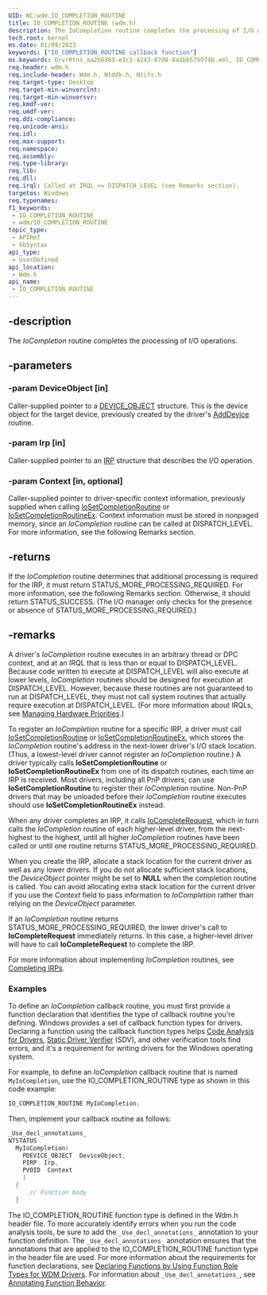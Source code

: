 ```yaml
---
UID: NC:wdm.IO_COMPLETION_ROUTINE
title: IO_COMPLETION_ROUTINE (wdm.h)
description: The IoCompletion routine completes the processing of I/O operations.
tech.root: kernel
ms.date: 01/09/2023
keywords: ["IO_COMPLETION_ROUTINE callback function"]
ms.keywords: DrvrRtns_aa2b6363-e3c1-4243-87d8-8a1bb575974b.xml, IO_COMPLETION_ROUTINE, IoCompletion, IoCompletion routine [Kernel-Mode Driver Architecture], kernel.iocompletion, wdm/IoCompletion
req.header: wdm.h
req.include-header: Wdm.h, Ntddk.h, Ntifs.h
req.target-type: Desktop
req.target-min-winverclnt: 
req.target-min-winversvr: 
req.kmdf-ver: 
req.umdf-ver: 
req.ddi-compliance: 
req.unicode-ansi: 
req.idl: 
req.max-support: 
req.namespace: 
req.assembly: 
req.type-library: 
req.lib: 
req.dll: 
req.irql: Called at IRQL <= DISPATCH_LEVEL (see Remarks section).
targetos: Windows
req.typenames: 
f1_keywords:
 - IO_COMPLETION_ROUTINE
 - wdm/IO_COMPLETION_ROUTINE
topic_type:
 - APIRef
 - kbSyntax
api_type:
 - UserDefined
api_location:
 - Wdm.h
api_name:
 - IO_COMPLETION_ROUTINE
---
```


## -description

The *IoCompletion* routine completes the processing of I/O operations.

## -parameters

### -param DeviceObject [in]

Caller-supplied pointer to a [DEVICE_OBJECT](./ns-wdm-_device_object.md) structure. This is the device object for the target device, previously created by the driver's [AddDevice](./nc-wdm-driver_add_device.md) routine.

### -param Irp [in]

Caller-supplied pointer to an [IRP](./ns-wdm-_irp.md) structure that describes the I/O operation.

### -param Context [in, optional]

Caller-supplied pointer to driver-specific context information, previously supplied when calling [IoSetCompletionRoutine](./nf-wdm-iosetcompletionroutine.md) or [IoSetCompletionRoutineEx](./nf-wdm-iosetcompletionroutineex.md). Context information must be stored in nonpaged memory, since an *IoCompletion* routine can be called at DISPATCH_LEVEL. For more information, see the following Remarks section.

## -returns

If the *IoCompletion* routine determines that additional processing is required for the IRP, it must return STATUS_MORE_PROCESSING_REQUIRED. For more information, see the following Remarks section. Otherwise, it should return STATUS_SUCCESS. (The I/O manager only checks for the presence or absence of STATUS_MORE_PROCESSING_REQUIRED.)

## -remarks

A driver's *IoCompletion* routine executes in an arbitrary thread or DPC context, and at an IRQL that is less than or equal to DISPATCH_LEVEL. Because code written to execute at DISPATCH_LEVEL will also execute at lower levels, *IoCompletion* routines should be designed for execution at DISPATCH_LEVEL. However, because these routines are not guaranteed to run at DISPATCH_LEVEL, they must not call system routines that actually require execution at DISPATCH_LEVEL. (For more information about IRQLs, see [Managing Hardware Priorities](/windows-hardware/drivers/kernel/managing-hardware-priorities).)

To register an *IoCompletion* routine for a specific IRP, a driver must call [IoSetCompletionRoutine](./nf-wdm-iosetcompletionroutine.md) or [IoSetCompletionRoutineEx](./nf-wdm-iosetcompletionroutineex.md), which stores the *IoCompletion* routine's address in the next-lower driver's I/O stack location. (Thus, a lowest-level driver cannot register an *IoCompletion* routine.) A driver typically calls **IoSetCompletionRoutine** or **IoSetCompletionRoutineEx** from one of its dispatch routines, each time an IRP is received. Most drivers, including all PnP drivers, can use **IoSetCompletionRoutine** to register their *IoCompletion* routine. Non-PnP drivers that may be unloaded before their *IoCompletion* routine executes should use **IoSetCompletionRoutineEx** instead.

When any driver completes an IRP, it calls [IoCompleteRequest](./nf-wdm-iocompleterequest.md), which in turn calls the *IoCompletion* routine of each higher-level driver, from the next-highest to the highest, until all higher *IoCompletion* routines have been called or until one routine returns STATUS_MORE_PROCESSING_REQUIRED.

When you create the IRP, allocate a stack location for the current driver as well as any lower drivers. If you do not allocate sufficient stack locations, the *DeviceObject* pointer might be set to **NULL** when the completion routine is called. You can avoid allocating extra stack location for the current driver if you use the *Context* field to pass information to *IoCompletion* rather than relying on the *DeviceObject* parameter.

If an *IoCompletion* routine returns STATUS_MORE_PROCESSING_REQUIRED, the lower driver's call to **IoCompleteRequest** immediately returns. In this case, a higher-level driver will have to call **IoCompleteRequest** to complete the IRP.

For more information about implementing *IoCompletion* routines, see [Completing IRPs](/windows-hardware/drivers/kernel/completing-irps).

### Examples

To define an *IoCompletion* callback routine, you must first provide a function declaration that identifies the type of callback routine you're defining. Windows provides a set of callback function types for drivers. Declaring a function using the callback function types helps [Code Analysis for Drivers](/windows-hardware/drivers/devtest/code-analysis-for-drivers), [Static Driver Verifier](/windows-hardware/drivers/devtest/static-driver-verifier) (SDV), and other verification tools find errors, and it's a requirement for writing drivers for the Windows operating system.

For example, to define an *IoCompletion* callback routine that is named `MyIoCompletion`, use the IO_COMPLETION_ROUTINE type as shown in this code example:

```cpp
IO_COMPLETION_ROUTINE MyIoCompletion;
```

Then, implement your callback routine as follows:

```cpp
_Use_decl_annotations_
NTSTATUS
  MyIoCompletion(
    PDEVICE_OBJECT  DeviceObject,
    PIRP  Irp,
    PVOID  Context
    )
  {
      // Function body
  }
```

The IO_COMPLETION_ROUTINE function type is defined in the Wdm.h header file. To more accurately identify errors when you run the code analysis tools, be sure to add the `_Use_decl_annotations_` annotation to your function definition. The `_Use_decl_annotations_` annotation ensures that the annotations that are applied to the IO_COMPLETION_ROUTINE function type in the header file are used. For more information about the requirements for function declarations, see [Declaring Functions by Using Function Role Types for WDM Drivers](/windows-hardware/drivers/devtest/declaring-functions-using-function-role-types-for-wdm-drivers). For information about `_Use_decl_annotations_`, see [Annotating Function Behavior](/visualstudio/code-quality/annotating-function-behavior).